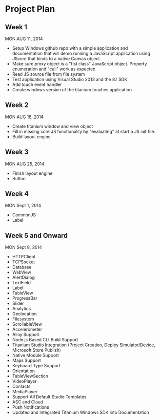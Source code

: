 Project Plan
============

Week 1
----------------------------------------------------

MON AUG 11, 2014 

* Setup Windows github repo with a simple application and documentation that will demo running a JavaScript application using JScore that binds to a native Canvas object
* Make sure proxy object is a "fist class" JavaScript object. Property enumeration and "call" work as expected
* Read JS source file from file system
* Test application using Visual Studio 2013 and the 8.1 SDK
* Add touch event handler 
* Create windows version of the titanium touches application

Week 2
----------------------------------------------------

MON AUG 18, 2014 

* Create titanium window and view object
* Fill in missing core JS functionality by "evaluating" at start a JS init file.
* Build layout engine


Week 3
----------------------------------------------------

MON AUG 25, 2014 

* Finish layout engine
* Button

Week 4
----------------------------------------------------

MON Sept 1, 2014 

* CommonJS
* Label


Week 5 and Onward
----------------------------------------------------

MON Sept 8, 2014 

* HTTPClient
* TCPSocket
* Database 
* WebView 
* AlertDialog
* TextField 
* Label 
* TableView 
* ProgressBar
* Slider
* Analytics 
* Geolocation 
* Filesystem 
* ScrollableView
* Accelerometer
* Alloy Support
* Node.js Based CLI Build Support
* Titanium Studio Integration (Project Creation, Deploy Simulator/Device, Microsoft Store Publish)
* Native Module Support
* Maps Support  
* Keyboard Type Support  
* Orientation
* TableViewSection 
* VideoPlayer 
* Contacts 
* MediaPlayer
* Support All Default Studio Templates
* ASC and Cloud
* Push Notifications
* Updated and Integrated Titanium Windows SDK into Documentation








